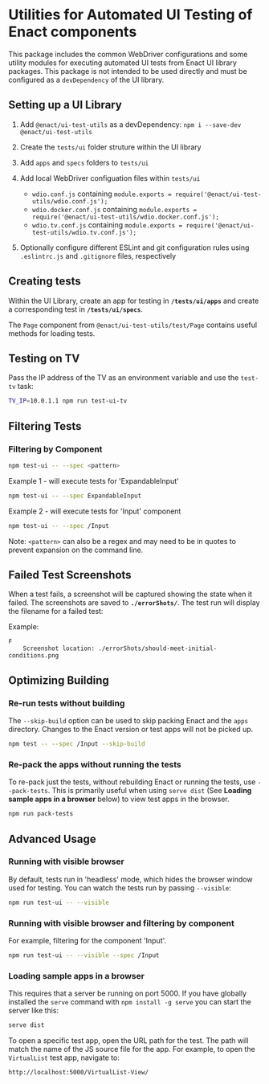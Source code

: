# Utilities for Automated UI Testing of Enact components

This package includes the common WebDriver configurations and some utility modules for executing
automated UI tests from Enact UI library packages. This package is not intended to be used directly
and must be configured as a `devDependency` of the UI library.

## Setting up a UI Library

1. Add `@enact/ui-test-utils` as a devDependency: `npm i --save-dev @enact/ui-test-utils`
2. Create the `tests/ui` folder struture within the UI library
3. Add `apps` and `specs` folders to `tests/ui`
4. Add local WebDriver configuation files within `tests/ui`

    * `wdio.conf.js` containing `module.exports = require('@enact/ui-test-utils/wdio.conf.js');`
    * `wdio.docker.conf.js` containing `module.exports = require('@enact/ui-test-utils/wdio.docker.conf.js');`
    * `wdio.tv.conf.js` containing `module.exports = require('@enact/ui-test-utils/wdio.tv.conf.js');`

5. Optionally configure different ESLint and git configuration rules using `.eslintrc.js` and
   `.gitignore` files, respectively

## Creating tests

Within the UI Library, create an app for testing in **`/tests/ui/apps`** and create a corresponding test in **`/tests/ui/specs`**.

The `Page` component from `@enact/ui-test-utils/test/Page` contains useful methods for loading tests.

## Testing on TV

Pass the IP address of the TV as an environment variable and use the `test-tv` task:

```bash
TV_IP=10.0.1.1 npm run test-ui-tv
```

## Filtering Tests

### Filtering by Component

```bash
npm test-ui -- --spec <pattern>
```

Example 1 -  will execute tests for 'ExpandableInput'

```bash
npm test-ui -- --spec ExpandableInput
```

Example 2 - will execute tests for 'Input' component

```bash
npm test-ui -- --spec /Input
```

Note: `<pattern>` can also be a regex and may need to be in quotes to prevent expansion on the command
line.

## Failed Test Screenshots

When a test fails, a screenshot will be captured showing the state when it failed. The screenshots
are saved to **`./errorShots/`**. The test run will display the filename for a failed test:

Example:

```none
F
	Screenshot location: ./errorShots/should-meet-initial-conditions.png
```

## Optimizing Building

### Re-run tests without building

The `--skip-build` option can be used to skip packing Enact and the `apps` directory.  Changes to
the Enact version or test apps will not be picked up.

```bash
npm test -- --spec /Input --skip-build
```

### Re-pack the apps without running the tests

To re-pack just the tests, without rebuilding Enact or running the tests, use `--pack-tests`. This
is primarily useful when using `serve dist` (See **Loading sample apps in a browser** below) to view
test apps in the browser.

```bash
npm run pack-tests
```

## Advanced Usage

### Running with visible browser

By default, tests run in 'headless' mode, which hides the browser window used for testing.  You can
watch the tests run by passing `--visible`:

```bash
npm run test-ui -- --visible
```

### Running with visible browser and filtering by component

For example, filtering for the component 'Input'.

```bash
npm run test-ui -- --visible --spec /Input
```

### Loading sample apps in a browser

 This requires that a server be running on port 5000. If you have globally installed the `serve`
 command with `npm install -g serve` you can start the server like this:

```bash
serve dist
```

To open a specific test app, open the URL path for the test.  The path will match the name of the JS
source file for the app.  For example, to open the `VirtualList` test app, navigate to:

```none
http://localhost:5000/VirtualList-View/
```
